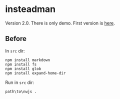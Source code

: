 insteadman
===========

Version 2.0. There is only demo. First version is [here](https://github.com/jhekasoft/instead-manager).

Before
------
In `src` dir:

```
npm install markdown
npm install fs
npm install glob
npm install expand-home-dir
```

Run in `src` dir:

```
path\to\nwjs .
```
